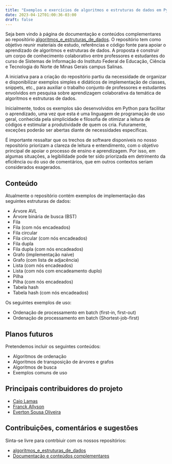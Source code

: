 ```yaml
---
title: "Exemplos e exercícios de algoritmos e estruturas de dados em Python"
date: 2023-04-12T01:00:36-03:00
draft: false
---
```


Seja bem vindo à página de documentação e conteúdos complementares ao repositório [algoritmos_e_estruturas_de_dados](https://github.com/doYourCode/algoritmos_e_estruturas_de_dados).
O repositório tem como objetivo reunir materiais de estudo, referências e código fonte para apoiar o aprendizado de algoritmos e estruturas de dados. A proposta é construir um corpo de conhecimento colaborativo entre professores e estudantes do curso de Sistemas de Informação do Instituto Federal de Educação, Ciência e Tecnologia do Norte de Minas Gerais campus Salinas.

A iniciativa para a criação do repositório partiu da necessidade de organizar e disponibilizar exemplos simples e didáticos de implementação de classes, snippets, etc., para auxiliar o trabalho conjunto de professores e estudantes envolvidos em pesquisa sobre aprendizagem colaborativa da temática de algoritmos e estruturas de dados.

Inicialmente, todos os exemplos são desenvolvidos em Python para facilitar o aprendizado, uma vez que esta é uma linguagem de programação de uso geral, conhecida pela simplicidade e filosofia de otimizar a leitura de códigos e estimular a produtividade de quem os cria. Futuramente, exceções poderão ser abertas diante de necessidades específicas.

É importante ressaltar que os trechos de software disponíveis no nosso repositório priorizam a clareza de leitura e entendimento, com o objetivo principal de apoiar o processo de ensino e aprendizagem. Por isso, em algumas situações, a legibilidade pode ter sido priorizada em detrimento da eficiência ou do uso de comentários, que em outros contextos seriam considerados exagerados.

## Conteúdo

Atualmente o repositório contém exemplos de implementação das seguintes estruturas de dados:

- Árvore AVL
- Árvore binária de busca (BST)
- Fila
- Fila (com nós encadeados)
- Fila circular
- Fila circular (com nós encadeados)
- Fila dupla
- Fila dupla (com nós encadeados)
- Grafo (implementação naive)
- Grafo (com lista de adjacência)
- Lista (com nós encadeados)
- Lista (com nós com encadeamento duplo)
- Pilha
- Pilha (com nós encadeados)
- Tabela hash
- Tabela hash (com nós encadeados)

Os seguintes exemplos de uso:

- Ordenação de processamento em batch (first-in, first-out)
- Ordenação de processamento em batch (Shortest-job-first)

## Planos futuros

Pretendemos incluir os seguintes conteúdos:

- Algoritmos de ordenação
- Algoritmos de transposição de árvores e grafos
- Algoritmos de busca
- Exemplos comuns de uso

## Principais contribuidores do projeto

- <a href="https://github.com/doyourcode" target="_blank">Caio Lamas</a>
- <a href="https://github.com/franckallyson" target="_blank">Franck Allyson</a>
- <a href="https://github.com/evertonsousa3" target="_blank">Everton Sousa Oliveira</a>

## Contribuições, comentários e sugestões

Sinta-se livre para contrbiuir com os nossos repositórios:
- [algoritmos_e_estruturas_de_dados](https://github.com/doYourCode/algoritmos_e_estruturas_de_dados)
- [Documentação e conteúdos complementares](https://github.com/doYourCode/aeds.doc)


